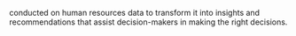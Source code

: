 conducted on human resources data to transform it 
into insights and recommendations that assist decision-makers in making the right decisions.
